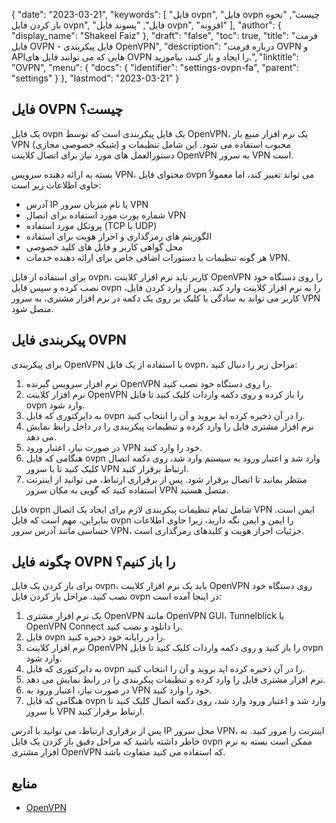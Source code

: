{
  "date": "2023-03-21",
  "keywords": [
"فایل ovpn",
"فایل ovpn چیست",
"نحوه باز کردن فایل ovpn",
"فایل",
"پسوند فایل ovpn",
"افزونه"
],
  "author": {
    "display_name": "Shakeel Faiz"
},
  "draft": "false",
  "toc": true,
  "title": "فرمت فایل OVPN - فایل پیکربندی OpenVPN",
  "description": "درباره فرمت OVPN و APIهایی که می توانند فایل های OVPN را ایجاد و باز کنند، بیاموزید.",
  "linktitle": "OVPN",
  "menu": {
    "docs": {
      "identifier": "settings-ovpn-fa",
      "parent": "settings"
}
},
  "lastmod": "2023-03-21"
}

## فایل OVPN چیست؟

یک فایل ovpn یک فایل پیکربندی است که توسط OpenVPN، یک نرم افزار منبع باز VPN (شبکه خصوصی مجازی) محبوب استفاده می شود. این شامل تنظیمات و دستورالعمل های مورد نیاز برای اتصال کلاینت OpenVPN به سرور VPN است.

بسته به ارائه دهنده سرویس VPN، محتوای فایل ovpn می تواند تغییر کند، اما معمولاً حاوی اطلاعات زیر است:

- آدرس IP یا نام میزبان سرور VPN
- شماره پورت مورد استفاده برای اتصال VPN
- پروتکل مورد استفاده (TCP یا UDP)
- الگوریتم های رمزگذاری و احراز هویت برای استفاده
- محل گواهی کاربر و فایل های کلید خصوصی
- هر گونه تنظیمات یا دستورات اضافی خاص برای ارائه دهنده خدمات VPN.

برای استفاده از فایل ovpn، کاربر باید نرم افزار کلاینت OpenVPN را روی دستگاه خود نصب کرده و سپس فایل ovpn را به نرم افزار کلاینت وارد کند. پس از وارد کردن فایل، کاربر می تواند به سادگی با کلیک بر روی یک دکمه در نرم افزار مشتری، به سرور VPN متصل شود.

## پیکربندی فایل OVPN

برای پیکربندی OpenVPN با استفاده از یک فایل ovpn، مراحل زیر را دنبال کنید:

1. نرم افزار سرویس گیرنده OpenVPN را روی دستگاه خود نصب کنید.
2. نرم افزار کلاینت OpenVPN را باز کرده و روی دکمه واردات کلیک کنید تا فایل ovpn وارد شود.
3. به دایرکتوری که فایل ovpn را در آن ذخیره کرده اید بروید و آن را انتخاب کنید.
4. نرم افزار مشتری فایل را وارد کرده و تنظیمات پیکربندی را در داخل رابط نمایش می دهد.
5. در صورت نیاز، اعتبار ورود VPN خود را وارد کنید.
6. هنگامی که فایل ovpn وارد شد و اعتبار ورود به سیستم وارد شد، روی دکمه اتصال کلیک کنید تا با سرور VPN ارتباط برقرار کنید.
7. منتظر بمانید تا اتصال برقرار شود. پس از برقراری ارتباط، می توانید از اینترنت استفاده کنید که گویی به مکان سرور VPN متصل هستید.

فایل ovpn شامل تمام تنظیمات پیکربندی لازم برای ایجاد یک اتصال VPN ایمن است. بنابراین، مهم است که فایل ovpn را ایمن و ایمن نگه دارید، زیرا حاوی اطلاعات حساسی مانند آدرس سرور VPN، جزئیات احراز هویت و کلیدهای رمزگذاری است.

## چگونه فایل OVPN را باز کنیم؟

برای باز کردن یک فایل ovpn، باید یک نرم افزار کلاینت OpenVPN روی دستگاه خود نصب کنید. مراحل باز کردن فایل ovpn در اینجا آمده است:

1. یک نرم افزار مشتری OpenVPN مانند OpenVPN GUI، Tunnelblick یا OpenVPN Connect را دانلود و نصب کنید.
2. فایل ovpn را در رایانه خود ذخیره کنید.
3. نرم افزار کلاینت OpenVPN را باز کنید و روی دکمه واردات کلیک کنید تا فایل ovpn وارد شود.
4. به دایرکتوری که فایل ovpn را در آن ذخیره کرده اید بروید و آن را انتخاب کنید.
5. نرم افزار مشتری فایل را وارد کرده و تنظیمات پیکربندی را در رابط نمایش می دهد.
6. در صورت نیاز، اعتبار ورود به VPN خود را وارد کنید.
7. هنگامی که فایل ovpn وارد شد و اعتبار ورود وارد شد، روی دکمه اتصال کلیک کنید تا با سرور VPN ارتباط برقرار کنید.

پس از برقراری ارتباط، می توانید با آدرس IP محل سرور VPN، اینترنت را مرور کنید. به خاطر داشته باشید که مراحل دقیق باز کردن یک فایل ovpn ممکن است بسته به نرم افزار مشتری OpenVPN که استفاده می کنید متفاوت باشد.

## منابع
* [OpenVPN](https://en.wikipedia.org/wiki/OpenVPN)


